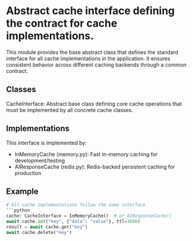 # Abstract cache interface defining the contract for cache implementations.

This module provides the base abstract class that defines the standard interface
for all cache implementations in the application. It ensures consistent behavior
across different caching backends through a common contract.

## Classes

CacheInterface: Abstract base class defining core cache operations that must
be implemented by all concrete cache classes.

## Implementations

This interface is implemented by:
- InMemoryCache (memory.py): Fast in-memory caching for development/testing
- AIResponseCache (redis.py): Redis-backed persistent caching for production

## Example

```python
# All cache implementations follow the same interface
```python
cache: CacheInterface = InMemoryCache()  # or AIResponseCache()
await cache.set("key", {"data": "value"}, ttl=3600)
result = await cache.get("key")
await cache.delete("key")
```
